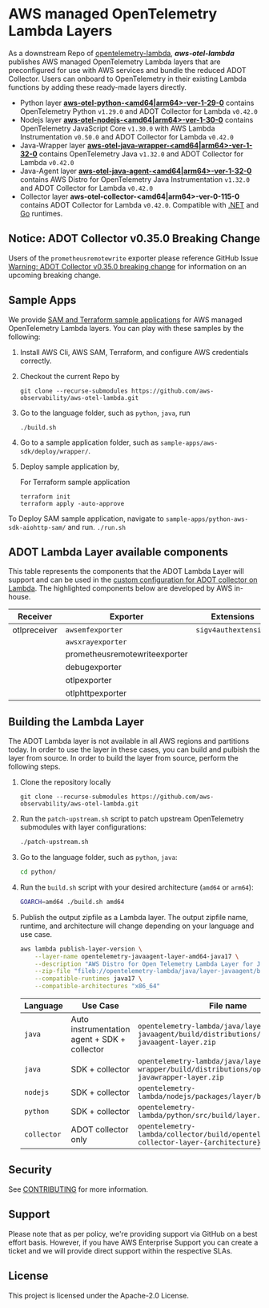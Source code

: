 # AWS managed OpenTelemetry Lambda Layers

As a downstream Repo of [opentelemetry-lambda](https://github.com/open-telemetry/opentelemetry-lambda), ___aws-otel-lambda___ publishes AWS managed OpenTelemetry Lambda layers that are preconfigured for use with AWS services and bundle the reduced ADOT Collector. Users can onboard to OpenTelemetry in their existing Lambda functions by adding these ready-made layers directly.
- Python layer [**aws-otel-python-<amd64|arm64>-ver-1-29-0**](https://aws-otel.github.io/docs/getting-started/lambda/lambda-python) contains OpenTelemetry Python `v1.29.0` and ADOT Collector for Lambda `v0.42.0`
- Nodejs layer [**aws-otel-nodejs-<amd64|arm64>-ver-1-30-0**](https://aws-otel.github.io/docs/getting-started/lambda/lambda-js) contains OpenTelemetry JavaScript Core `v1.30.0` with AWS Lambda Instrumentation `v0.50.0` and ADOT Collector for Lambda `v0.42.0`
- Java-Wrapper layer [**aws-otel-java-wrapper-<amd64|arm64>-ver-1-32-0**](https://aws-otel.github.io/docs/getting-started/lambda/lambda-java) contains OpenTelemetry Java `v1.32.0` and ADOT Collector for Lambda `v0.42.0`
- Java-Agent layer [**aws-otel-java-agent-<amd64|arm64>-ver-1-32-0**](https://aws-otel.github.io/docs/getting-started/lambda/lambda-java-auto-instr) contains AWS Distro for OpenTelemetry Java Instrumentation `v1.32.0` and ADOT Collector for Lambda `v0.42.0`
- Collector layer **aws-otel-collector-<amd64|arm64>-ver-0-115-0** contains ADOT Collector for Lambda `v0.42.0`. Compatible with [.NET](https://aws-otel.github.io/docs/getting-started/lambda/lambda-dotnet) and [Go](https://aws-otel.github.io/docs/getting-started/lambda/lambda-go) runtimes.

## Notice: ADOT Collector v0.35.0 Breaking Change
Users of the `prometheusremotewrite` exporter please reference GitHub Issue [Warning: ADOT Collector v0.35.0 breaking change](https://github.com/aws-observability/aws-otel-collector/issues/2367)
for information on an upcoming breaking change.

## Sample Apps
We provide [SAM and Terraform sample applications](sample-apps/) for AWS managed OpenTelemetry Lambda layers. You can play with these samples by the following:
1. Install AWS Cli, AWS SAM, Terraform, and configure AWS credentials correctly.
2. Checkout the current Repo by
   
   ```
   git clone --recurse-submodules https://github.com/aws-observability/aws-otel-lambda.git
   ```
   
3. Go to the language folder, such as `python`, `java`, run

   ```
   ./build.sh
   ```
4. Go to a sample application folder, such as `sample-apps/aws-sdk/deploy/wrapper/`.
    
5. Deploy sample application by,
       
    For Terraform sample application
    ```
    terraform init
    terraform apply -auto-approve
    ```
 To Deploy SAM sample application, navigate to `sample-apps/python-aws-sdk-aiohttp-sam/` and run.
    ```
    ./run.sh
    ```
## ADOT Lambda Layer available components

This table represents the components that the ADOT Lambda Layer will support and can be used in the [custom configuration for ADOT collector on Lambda](https://aws-otel.github.io/docs/getting-started/lambda#custom-configuration-for-the-adot-collector-on-lambda). The highlighted components below are developed by AWS in-house.

| Receiver       | Exporter                      | Extensions                  |
|----------------|-------------------------------|-----------------------------|
|otlpreceiver    | `awsemfexporter`              |`sigv4authextension`         |
|                | `awsxrayexporter`             |                             |
|                | prometheusremotewriteexporter |                             |
|                | debugexporter                 |                             |
|                | otlpexporter                  |                             |
|                | otlphttpexporter              |                             |

## Building the Lambda Layer

The ADOT Lambda layer is not available in all AWS regions and partitions today. In order to use the layer in these cases, you can build and pulbish the layer from source. In order to build the layer from source, perform the following steps.

1. Clone the repository locally

   ```
   git clone --recurse-submodules https://github.com/aws-observability/aws-otel-lambda.git
   ```

2. Run the `patch-upstream.sh` script to patch upstream OpenTelemetry submodules with layer configurations:

   ```sh
   ./patch-upstream.sh
   ```

3. Go to the language folder, such as `python`, `java`:

   ```sh
   cd python/
   ```

4. Run the `build.sh` script with your desired architecture (`amd64` or `arm64`):

   ```sh
   GOARCH=amd64 ./build.sh amd64
   ```

5. Publish the output zipfile as a Lambda layer. The output zipfile name, runtime, and architecture will change depending on your language and use case.

   ```sh
   aws lambda publish-layer-version \
       --layer-name opentelemetry-javaagent-layer-amd64-java17 \
       --description "AWS Distro for Open Telemetry Lambda Layer for Java including auto-instrumentation agent" \
       --zip-file "fileb://opentelemetry-lambda/java/layer-javaagent/build/distributions/opentelemetry-javaagent-layer.zip" \
       --compatible-runtimes java17 \
       --compatible-architectures "x86_64"
   ```

   | Language         | Use Case                                     | File name                                                                                         |
   |------------------|----------------------------------------------|---------------------------------------------------------------------------------------------------|
   | `java`           | Auto instrumentation agent + SDK + collector | `opentelemetry-lambda/java/layer-javaagent/build/distributions/opentelemetry-javaagent-layer.zip` |
   | `java`           | SDK + collector                              | `opentelemetry-lambda/java/layer-wrapper/build/distributions/opentelemetry-javawrapper-layer.zip` |
   | `nodejs`         | SDK + collector                              | `opentelemetry-lambda/nodejs/packages/layer/build/layer.zip`                                      |
   | `python`         | SDK + collector                              | `opentelemetry-lambda/python/src/build/layer.zip`                                                 |
   | `collector`      | ADOT collector only                          | `opentelemetry-lambda/collector/build/opentelemetry-collector-layer-{architecture}.zip`           |




## Security

See [CONTRIBUTING](CONTRIBUTING.md#security-issue-notifications) for more information.

## Support 

Please note that as per policy, we're providing support via GitHub on a best effort basis. However, if you have AWS Enterprise Support you can create a ticket and we will provide direct support within the respective SLAs.

## License

This project is licensed under the Apache-2.0 License.
